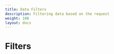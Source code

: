 ```yaml
---
title: Data Filters
description: Filtering data based on the request
weight: 100 
layout: docs
---
```


# Filters
